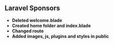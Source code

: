 ## Laravel Sponsors

- **Deleted welcome.blade**
- **Created home folder and index.blade**
- **Changed route**
- **Added images, js, plugins and styles in public**
